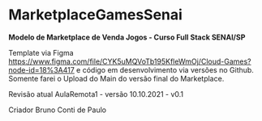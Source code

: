 # MarketplaceGamesSenai
****Modelo de Marketplace de Venda Jogos - Curso Full Stack SENAI/SP****

Template via Figma https://www.figma.com/file/CYK5uMQVoTb195KfleWmOj/Cloud-Games?node-id=18%3A417 e código em desenvolvimento via versões no Github.
Somente farei o Upload do Main do versão final do Marketplace.

Revisão atual
AulaRemota1 - versão 10.10.2021 - v0.1

Criador Bruno Conti de Paulo

